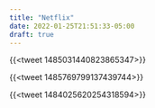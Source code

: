 ```yaml
---
title: "Netflix"
date: 2022-01-25T21:51:33-05:00
draft: true
---
```


{{<tweet 1485031440823865347>}}

{{<tweet 1485769799137439744>}}

{{<tweet 1484025620254318594>}}